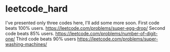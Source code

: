 # leetcode_hard

I've presented only three codes here, I'll add some more soon.
First code beats 100% users.
https://leetcode.com/problems/super-egg-drop/
Second code beats 85% users.
https://leetcode.com/problems/number-of-digit-one/
Third code beats 90% users
https://leetcode.com/problems/super-washing-machines/
